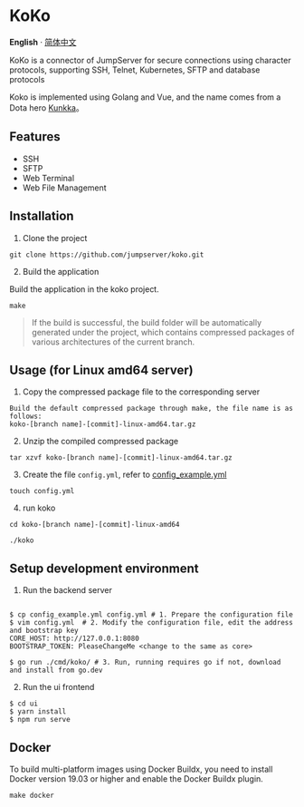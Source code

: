 
# KoKo

**English** · [简体中文](./README_zh-CN.md)

KoKo is a connector of JumpServer for secure connections using character protocols, supporting SSH, Telnet, Kubernetes, SFTP and database protocols

Koko is implemented using Golang and Vue, and the name comes from a Dota hero [Kunkka](https://www.dota2.com.cn/hero/kunkka)。

## Features


- SSH
- SFTP
- Web Terminal
- Web File Management


## Installation

1. Clone the project

```shell
git clone https://github.com/jumpserver/koko.git
```

2. Build the application

Build the application in the koko project.
```shell
make
```
> If the build is successful, the build folder will be automatically generated under the project, which contains compressed packages of various architectures of the current branch.

## Usage (for Linux amd64 server)

1. Copy the compressed package file to the corresponding server

```
Build the default compressed package through make, the file name is as follows:
koko-[branch name]-[commit]-linux-amd64.tar.gz
```

2. Unzip the compiled compressed package
```shell
tar xzvf koko-[branch name]-[commit]-linux-amd64.tar.gz
```

3. Create the file `config.yml`, refer to [config_example.yml](https://github.com/jumpserver/koko/blob/master/config_example.yml)
```shell
touch config.yml
```

4. run koko
```shell
cd koko-[branch name]-[commit]-linux-amd64

./koko
```


## Setup development environment

1. Run the backend server

```shell

$ cp config_example.yml config.yml # 1. Prepare the configuration file
$ vim config.yml  # 2. Modify the configuration file, edit the address and bootstrap key
CORE_HOST: http://127.0.0.1:8080
BOOTSTRAP_TOKEN: PleaseChangeMe <change to the same as core>

$ go run ./cmd/koko/ # 3. Run, running requires go if not, download and install from go.dev
```


2. Run the ui frontend

```shell
$ cd ui 
$ yarn install
$ npm run serve
```

## Docker
To build multi-platform images using Docker Buildx, you need to install Docker version 19.03 or higher and enable the Docker Buildx plugin.


```shell
make docker
```

